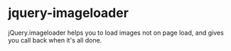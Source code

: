 jquery-imageloader
==================

jQuery.imageloader helps you to load images not on page load, and gives you call back when it&#39;s all done.